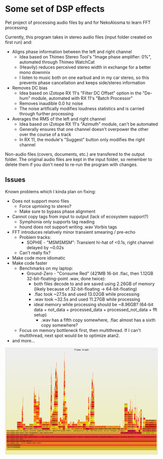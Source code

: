 # Some set of DSP effects
Pet project of processing audio files by and for NekoAlosma to learn FFT processing

Currently, this program takes in stereo audio files (input folder created on first run) and:
* Aligns phase information between the left and right channel
  * Idea based on Thimeo Stereo Tool's "Image phase amplifier: 0%", automated through Thimeo WatchCat
  * (Heavily) reduces perceived stereo width in exchange for a better mono downmix
  * I listen to music both on one earbud and in my car stereo, so this prevents phase cancellation and keeps side/stereo information
* Removes DC bias
  * Idea based on iZotope RX 11's "Filter DC Offset" option in the "De-hum" module, automated with RX 11's "Batch Processor"
  * Removes inaudible 0.0 hz noise
  * The noise artifically modifies loudness statistics and is carried through further processing
* Averages the RMS of the left and right channel
  * Idea based on iZotope RX 11's "Azimuth" module, can't be automated
  * Generally ensures that one channel doesn't overpower the other over the course of a track
  * In RX 11, the module's "Suggest" button only modifies the right channel

Non-audio files (covers, documents, etc.) are transfered to the output folder. The original audio files are kept in the input folder, so remember to delete them if you don't need to re-run the program with changes.

## Issues
Known problems which I kinda plan on fixing:
* Does not support mono files
  * Force upmixing to stereo?
  * Make sure to bypass phase alignment
* Cannot copy tags from input to output (lack of ecosystem support?)
  * Symphonia only supports tag reading
  * hound does not support writing .wav Vorbis tags
* FFT introduces relatively minor transient smearing / pre-echo
  * Problem tracks:
    * SOPHIE - "MSMSMSM": Transient hi-hat of <0.1s, right channel delayed by ~0.02s
  * Can't really fix?
* Make code more idiomatic 
* Make code faster
  * Benchmarks on my laptop:
    * Ground-Zero - "Consume Red" (421MB 16-bit .flac, then 1.12GB 32-bit-floating-point .wav, done twice):
      * both files decode to and are saved using 2.26GB of memory (likely because of 32-bit-floating -> 64-bit-floating)
      * .flac took ~27.5s and used 13.02GB while processing
      * .wav took ~32.5s and used 11.27GB while processing
      * ideal memory while processing should be ~8.96GB? (64-bit data + not_data + processed_data + processed_not_data + fft setup)
        * .wav has a fifth copy somewhere, .flac almost has a sixth copy somewhere?
  * Focus on memory bottleneck first, then multithread. If I can't multithread, next spot would be to optimize atan2.
* and more...

![flamegraph](flamegraph.svg)